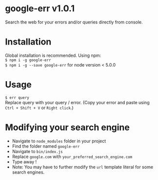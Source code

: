 # google-err v1.0.1
Search the web for your errors and/or queries directly from console.

# Installation
Global installation is recommended. Using npm: <br>
`$ npm i -g google-err` <br>
`$ npm i -g --save google-err` for node version < 5.0.0

# Usage
`$ err query` <br>
Replace query with your query / error. (Copy your error and paste using `Ctrl + Shift + V` or `Right click`.)

# Modifying your search engine
- Navigate to `node_modules` folder in your project
- Find the folder named `google-err`
- Navigate to `bin/index.js`
- Replace `google.com` with `your_preferred_search_engine.com`
- Type away !
- Note: You may have to further modify the `url` template literal for some search engines.
